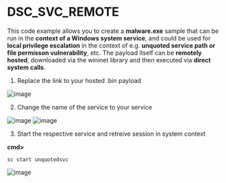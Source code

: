 # DSC_SVC_REMOTE
This code example allows you to create a **malware.exe** sample that can be run in the **context of a Windows system service**, and could be used for **local privilege escalation** in the context of e.g. **unquoted service path or file permisson vulnerability**, etc. The payload itself can be **remotely hosted**, downloaded via the wininet library and then executed via **direct system calls**. 

1. Replace the link to your hosted .bin payload 

![image](https://user-images.githubusercontent.com/50073731/236861981-678d0fa7-18e9-4318-95cd-346cb5464dec.png)

2. Change the name of the service to your service 

![image](https://user-images.githubusercontent.com/50073731/236862074-a8a46ee5-b97f-4a83-9e9d-e4b37d2e7ceb.png)
![image](https://user-images.githubusercontent.com/50073731/236862198-a3c5d566-9af1-4920-9860-7da461b8686f.png)

3. Start the respective service and retreive session in system context 

**cmd>**

```
sc start unquotedsvc
```
![image](https://user-images.githubusercontent.com/50073731/236866165-e061c6c0-2b47-41fc-a78a-edbcedc24719.png)

